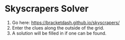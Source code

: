 # Skyscrapers Solver

1. Go here: https://bracketdash.github.io/skyscrapers/
2. Enter the clues along the outside of the grid.
3. A solution will be filled in if one can be found.
